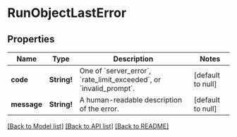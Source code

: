 # RunObjectLastError

## Properties
Name | Type | Description | Notes
------------ | ------------- | ------------- | -------------
**code** | **String!** | One of &#x60;server_error&#x60;, &#x60;rate_limit_exceeded&#x60;, or &#x60;invalid_prompt&#x60;. | [default to null]
**message** | **String!** | A human-readable description of the error. | [default to null]

[[Back to Model list]](../README.md#documentation-for-models) [[Back to API list]](../README.md#documentation-for-api-endpoints) [[Back to README]](../README.md)


